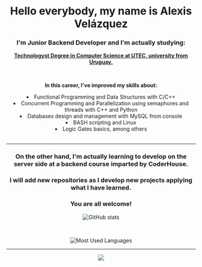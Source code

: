 <body>
<div align = "center">
  <h1> Hello everybody, my name is Alexis Velázquez </h1> 

  <h3> I'm Junior Backend Developer and I'm actually studying: </h3>

  **<a href="https://utec.edu.uy/en/education/undergraduate-study/technologist-degree-in-computer-science/"> 
     Technologyst Degree in Computer Science at UTEC, university from Uruguay. </a>**

  <br>
  
  **In this career, I've improved my skills about:**   
  <li> Functional Programming and Data Structures with C/C++ </li>
  <li> Concurrent Programming and Parallelization using semaphores and threads with C++ and Python </li>
  <li> Databases design and management with MySQL from console </li>
  <li> BASH scripting and Linux </li>
  <li> Logic Gates basics, among others </li>
</div>

<br>

____

<div align = "center">
  
 ### On the other hand, I'm actually learning to develop on the server side at a backend course imparted by CoderHouse.
  
 ### I will add new repositories as I develop new projects applying what I have learned.
  
 <h3> You are all welcome! </h3>


![GitHub stats](https://github-readme-stats.vercel.app/api/?username=AVelazquez97&show_icons=true&theme=merko)
 
<br> 
 
![Most Used Languages](https://github-readme-stats.vercel.app/api/top-langs/?username=AVelazquez97&layout=compact&theme=merko)
<hr/>

![](https://komarev.com/ghpvc/?username=AVelazquez97&label=Profile+views&color=blue&style=for-the-badge)
</div>
</body>
